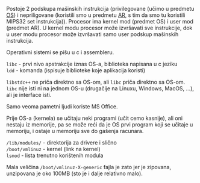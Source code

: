Postoje 2 podskupa mašinskih instrukcija (privilegovane (učimo u predmetu [OS](https://github.com/mahirsuljic-fet/OS)) i nepriligovane (koristili smo u predmetu [AR](https://github.com/mahirsuljic-fet/AR), s tim da smo tu koristili MIPS32 set instrukcija)).
Procesor ima kernel mod (predmet OS) i user mod (predmet AR).
U kernel modu procesor može izvršavati sve instrukcije, dok u user modu procesor može izvršavati samo user podskup mašinskih instrukcija.

Operativni sistemi se pišu u c i assembleru.

`libc` - prvi nivo apstrakcije iznas OS-a, biblioteka napisana u c jeziku\
`ldd`  - komanda (ispisuje biblioteke koje aplikacija koristi)

`libstdc++` ne priča direktno sa OS-om, ali `libc` priča direktno sa OS-om.\
`libc` nije isti ni na jednom OS-u (drugačije na Linuxu, Windows, MacOS, ...), ali je interface isti.

Samo veoma pametni ljudi koriste MS Office.

Prije OS-a (kernela) se učitaju neki programi (učit cemo kasnije), ali oni nestaju iz memorije, pa se može reći da je OS prvi program koji se učitaje u memoriju, i ostaje u memoriju sve do gašenja racunara.

`/lib/modules/` - direktorija za drivere i slično\
`/boot/vmlinuz` - kernel (link na kernel)\
`lsmod`         - lista trenutno korištenih modula

Mala veličina `/boot/vmlinuz-X-generic` fajla je zato jer je zipovana, unzipovana je oko 100MB (sto je i dalje relativno malo).
